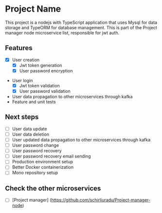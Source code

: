 # Project Name

This project is a nodejs with TypeScript application that uses Mysql for data storage and TypeORM for database management.
This is part of the Project manager node microservice list, responsible for jwt auth. 

## Features 

- [x] User creation
  - [x] Jwt token generation
  - [x] User password encryption
  
- User login
  - [x] Jwt token validation
  - [x] User password validation

- User data propagation to other microservices through kafka
- Feature and unit tests 

## Next steps 

- [ ] User data update
- [ ] User data deletion
- [ ] User updated data propagation to other microservices through kafka
- [ ] User password change 
- [ ] User password recovery
- [ ] User password recovery email sending
- [ ] Production environment setup
- [ ] Better Docker containerization
- [ ] Mono repository setup

## Check the other microservices

- [ ] [Project manager] (https://github.com/schirliuradu/Project-manager-node)